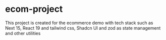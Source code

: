 # ecom-project
This project is created for the ecommerce demo with tech stack such as Next 15, React 19 and tailwind css, Shadcn UI and zod as state management and other utilities

